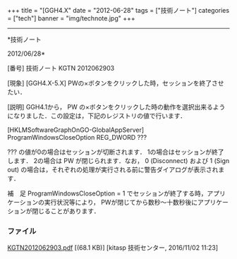 ﻿+++
title = "[GGH4.X"
date = "2012-06-28"
tags = ["技術ノート"]
categories = ["tech"]
banner = "img/technote.jpg"
+++

-----------------------------------------------------------------------------------------------------------------------------

*技術ノート

2012/06/28*


[番号]
技術ノート KGTN 2012062903

[現象]
[GGH4.X-5.X] PWの×ボタンをクリックした時，セッションを終了させたい．

[説明]
GGH4.1から， PW
の×ボタンをクリックした時の動作を選択出来るようになりました．この設定は，下記のレジストリの値で行います．

[HKLMSoftwareGraphOnGO-GlobalAppServer]
ProgramWindowsCloseOption REG_DWORD ???

??? の値が0の場合はセッションが切断されます．
1の場合はセッションが終了します． 2の場合は PW が閉じられます．なお， 0
(Disconnect) および 1 (Sign out)
の場合は，それぞれの処理が実行される前に警告ダイアログが表示されます．

補　足
ProgramWindowsCloseOption = 1
でセッションが終了する時，アプリケーションの実行状況等により，
PWが閉じてから数秒～十数秒後にアプリケーションが閉じることがあります．


### ファイル

 
 


[KGTN2012062903.pdf](http://techreport.kitasp.net/attachments/download/3123/KGTN2012062903.pdf)
 [(68.1 KB)] [kitasp 技術センター, 2016/11/02
11:23]


 


 

